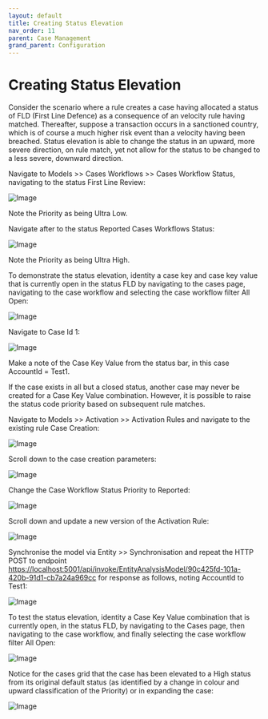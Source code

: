 ```yaml
---
layout: default
title: Creating Status Elevation
nav_order: 11
parent: Case Management
grand_parent: Configuration
---
```


# Creating Status Elevation
Consider the scenario where a rule creates a case having allocated a status of FLD (First Line Defence) as a consequence of an velocity rule having matched.  Thereafter,  suppose a transaction occurs in a sanctioned country, which is of course a much higher risk event than a velocity having been breached.  Status elevation is able to change the status in an upward,  more severe direction, on rule match, yet not allow for the status to be changed to a less severe,  downward direction.

Navigate to Models >> Cases Workflows >> Cases Workflow Status, navigating to the status First Line Review:

![Image](FirstLineReviewStatus.png)

Note the Priority as being Ultra Low.

Navigate after to the status Reported Cases Workflows Status:

![Image](ReportedStatus.png)

Note the Priority as being Ultra High.

To demonstrate the status elevation, identity a case key and case key value that is currently open in the status FLD by navigating to the cases page, navigating to the case workflow and selecting the case workflow filter All Open:

![Image](CasesSelectionSelectedLowPriorityStatus.png)

Navigate to Case Id 1:

![Image](ShowingStatusCodeIsLowPriorityForCase.png)

Make a note of the Case Key Value from the status bar,  in this case AccountId = Test1.

If the case exists in all but a closed status, another case may never be created for a Case Key Value combination.  However,  it is possible to raise the status code priority based on subsequent rule matches.

Navigate to Models >> Activation >> Activation Rules and navigate to the existing rule Case Creation:

![Image](NavigateToActivationRule.png)

Scroll down to the case creation parameters:

![Image](LocationOfCasesInActivationRule.png)

Change the Case Workflow Status Priority to Reported:

![Image](ChangingStatusCode.png)

Scroll down and update a new version of the Activation Rule:

![Image](UpdatedVersionOfActivationRule.png)

Synchronise the model via Entity >> Synchronisation and repeat the HTTP POST to endpoint [https://localhost:5001/api/invoke/EntityAnalysisModel/90c425fd-101a-420b-91d1-cb7a24a969cc](https://localhost:5001/api/invoke/EntityAnalysisModel/90c425fd-101a-420b-91d1-cb7a24a969cc) for response as follows, noting AccountId to Test1:

![Image](PostingTest1AccountId.png)

To test the status elevation, identity a Case Key Value combination that is currently open, in the status FLD, by navigating to the Cases page, then navigating to the case workflow, and finally selecting the case workflow filter All Open:

![Image](ExampleOfCaseStatusElevation.png)

Notice for the cases grid that the case has been elevated to a High status from its original default status (as identified by a change in colour and upward classification of the Priority) or in expanding the case:

![Image](ExpandedCaseShowingReported.png)